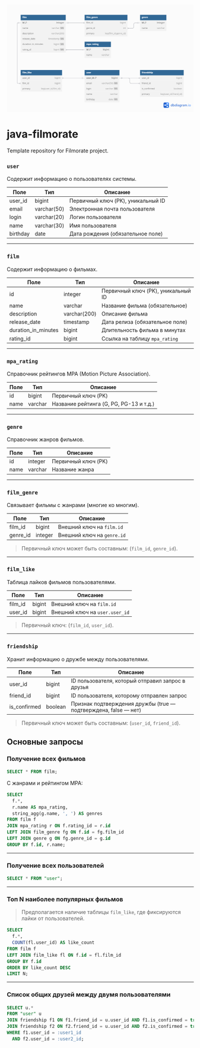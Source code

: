 ![scheme](https://github.com/gaan-d/java-filmorate/blob/add-database/scheme.png)

# java-filmorate
Template repository for Filmorate project.

### `user`
Содержит информацию о пользователях системы.

| Поле         | Тип        | Описание                                |
|--------------|------------|-----------------------------------------|
| user_id      | bigint     | Первичный ключ (PK), уникальный ID      |
| email        | varchar(50)| Электронная почта пользователя          |
| login        | varchar(20)| Логин пользователя                      |
| name         | varchar(30)| Имя пользователя                        |
| birthday     | date       | Дата рождения (обязательное поле)       |

---

### `film`
Содержит информацию о фильмах.

| Поле               | Тип         | Описание                              |
|--------------------|-------------|---------------------------------------|
| id                 | integer     | Первичный ключ (PK), уникальный ID    |
| name               | varchar     | Название фильма (обязательное)        |
| description        | varchar(200)| Описание фильма                       |
| release_date       | timestamp   | Дата релиза (обязательное поле)       |
| duration_in_minutes| bigint      | Длительность фильма в минутах         |
| rating_id          | bigint      | Ссылка на таблицу `mpa_rating`        |

---

### `mpa_rating`
Справочник рейтингов MPA (Motion Picture Association).

| Поле | Тип     | Описание                            |
|------|---------|-------------------------------------|
| id   | bigint  | Первичный ключ (PK)                 |
| name | varchar | Название рейтинга (G, PG, PG-13 и т.д.) |

---

### `genre`
Справочник жанров фильмов.

| Поле | Тип     | Описание                 |
|------|---------|--------------------------|
| id   | integer | Первичный ключ (PK)      |
| name | varchar | Название жанра           |

---

### `film_genre`
Связывает фильмы с жанрами (многие ко многим).

| Поле     | Тип     | Описание                             |
|----------|---------|--------------------------------------|
| film_id  | bigint  | Внешний ключ на `film.id`            |
| genre_id | integer | Внешний ключ на `genre.id`           |

> Первичный ключ может быть составным: (`film_id`, `genre_id`).

---

### `film_like`
Таблица лайков фильмов пользователями.

| Поле     | Тип     | Описание                               |
|----------|---------|----------------------------------------|
| film_id  | bigint  | Внешний ключ на `film.id`              |
| user_id  | bigint  | Внешний ключ на `user.user_id`         |

> Первичный ключ: (`film_id`, `user_id`).

---

### `friendship`
Хранит информацию о дружбе между пользователями.

| Поле         | Тип     | Описание                                                   |
|--------------|---------|------------------------------------------------------------|
| user_id      | bigint  | ID пользователя, который отправил запрос в друзья         |
| friend_id    | bigint  | ID пользователя, которому отправлен запрос                |
| is_confirmed | boolean | Признак подтверждения дружбы (true — подтверждена, false — нет) |

> Первичный ключ может быть составным: (`user_id`, `friend_id`).

## Основные запросы

### Получение всех фильмов

```sql
SELECT * FROM film;
```

С жанрами и рейтингом MPA:

```sql
SELECT 
  f.*, 
  r.name AS mpa_rating,
  string_agg(g.name, ', ') AS genres
FROM film f
JOIN mpa_rating r ON f.rating_id = r.id
LEFT JOIN film_genre fg ON f.id = fg.film_id
LEFT JOIN genre g ON fg.genre_id = g.id
GROUP BY f.id, r.name;
```

---

### Получение всех пользователей

```sql
SELECT * FROM "user";
```

---

### Топ N наиболее популярных фильмов

> Предполагается наличие таблицы `film_like`, где фиксируются лайки от пользователей.

```sql
SELECT 
  f.*, 
  COUNT(fl.user_id) AS like_count
FROM film f
LEFT JOIN film_like fl ON f.id = fl.film_id
GROUP BY f.id
ORDER BY like_count DESC
LIMIT N;
```

---

### Список общих друзей между двумя пользователями

```sql
SELECT u.*
FROM "user" u
JOIN friendship f1 ON f1.friend_id = u.user_id AND f1.is_confirmed = true
JOIN friendship f2 ON f2.friend_id = u.user_id AND f2.is_confirmed = true
WHERE f1.user_id = :user1_id
  AND f2.user_id = :user2_id;
```
